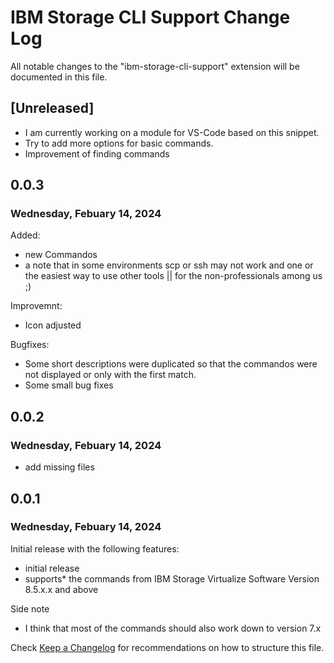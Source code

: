 # IBM Storage CLI Support Change Log

All notable changes to the "ibm-storage-cli-support" extension will be documented in this file.


## [Unreleased]
* I am currently working on a module for VS-Code based on this snippet.
* Try to add more options for basic commands.
* Improvement of finding commands


## 0.0.3
### Wednesday, Febuary 14, 2024

Added:
* new Commandos
* a note that in some environments scp or ssh may not work and one or the easiest way to use other tools || for the non-professionals among us ;) 


Improvemnt:
* Icon adjusted

Bugfixes:
* Some short descriptions were duplicated so that the commandos were not displayed or only with the first match.
* Some small bug fixes


## 0.0.2
### Wednesday, Febuary 14, 2024

* add missing files


## 0.0.1
### Wednesday, Febuary 14, 2024

Initial release with the following features:

* initial release
* supports* the commands from IBM Storage Virtualize Software Version 8.5.x.x and above


Side note
* I think that most of the commands should also work down to version 7.x

Check [Keep a Changelog](http://keepachangelog.com/) for recommendations on how to structure this file.
